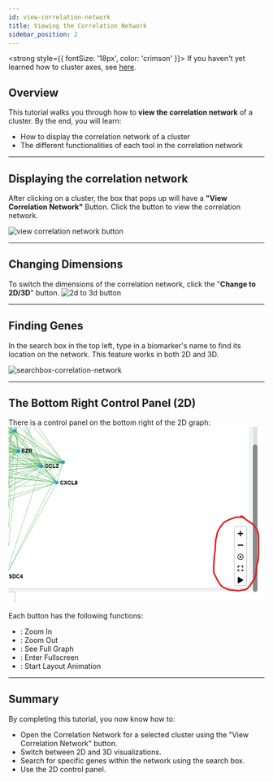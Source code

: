 ```yaml
---
id: view-correlation-network
title: Viewing the Correlation Network
sidebar_position: 2
---
```


<strong style={{ fontSize: '18px', color: 'crimson' }}>
  If you haven't yet learned how to cluster axes, see [here](../basic-functions#how-to-cluster-cells).
</strong>

## Overview

This tutorial walks you through how to **view the correlation network** of a cluster. By the end, you will learn:

- How to display the correlation network of a cluster
- The different functionalities of each tool in the correlation network

---

## Displaying the correlation network
After clicking on a cluster, the box that pops up will have a **"View Correlation Network"** Button. Click the button to view the correlation network.

![view correlation network button](/img/cluster-network-click.webp)


---

## Changing Dimensions
To switch the dimensions of the correlation network, click the "**Change to 2D/3D**" button.
![2d to 3d button](/img/cluster-2d-3d.webp)


---

## Finding Genes
In the search box in the top left, type in a biomarker's name to find its location on the network. This feature works in both 2D and 3D.

![searchbox-correlation-network](/img/cluster-network-search.webp)


---

## The Bottom Right Control Panel (2D)
There is a control panel on the bottom right of the 2D graph:
![right control panel](/img/right-control-panel.png)

Each button has the following functions:

- <i class="fas fa-plus"></i> : Zoom In
- <i class="fas fa-minus"></i> : Zoom Out
- <i class="far fa-dot-circle"></i> : See Full Graph
- <i class="fas fa-expand"></i> : Enter Fullscreen
- <i class="fas fa-play"></i> : Start Layout Animation


---

## Summary
By completing this tutorial, you now know how to:
- Open the Correlation Network for a selected cluster using the "View Correlation Network" button.
- Switch between 2D and 3D visualizations.
- Search for specific genes within the network using the search box.
- Use the 2D control panel.
